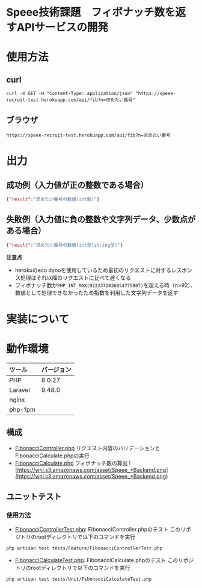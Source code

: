 # Speee技術課題　フィボナッチ数を返すAPIサービスの開発
# 使用方法
## curl
```terminal
curl -X GET -H "Content-Type: application/json" "https://speee-recruit-test.herokuapp.com/api/fib?n=求めたい番号"
```
## ブラウザ
```terminal
https://speee-recruit-test.herokuapp.com/api/fib?n=求めたい番号
```
# 出力
## 成功例（入力値が正の整数である場合）
```json
{"result":"求めたい番号の数値(int型)"}
```
## 失敗例（入力値に負の整数や文字列データ、少数点がある場合）
```json
{"result":"求めたい番号の数値(int型|string型)"}
```

**注意点**
- herokuのeco dynoを使用しているため最初のリクエストに対するレスポンス処理はそれ以降のリクエストに比べて遅くなる
- フィボナッチ数が`PHP_INT_MAX(9223372036854775807)`を超える時（n>92）、数値として処理できなかったため指数を利用した文字列データを返す

# 実装について

# 動作環境
|ツール|バージョン|
|:--|:--|
|PHP|8.0.27|
|Laravel|9.48.0|
|nginx||
|php-fpm||

## 構成
- [FibonacciController.php](https://github.com/santooooooo/SpeeeTest/blob/main/app/Http/Controllers/FibonacciController.php)
リクエスト内容のバリデーションとFibonacciCalculate.phpの実行
- [FibonacciCalculate.php](https://github.com/santooooooo/SpeeeTest/blob/main/app/Service/FibonacciCalculate.php)
フィボナッチ数の算出
![https://whi.s3.amazonaws.com/asset/Speee_+Backend.png](https://whi.s3.amazonaws.com/asset/Speee_+Backend.png)

## ユニットテスト
### 使用方法
- [FibonacciControllerTest.php](https://github.com/santooooooo/SpeeeTest/blob/main/tests/Feature/FibonacciControllerTest.php): FibonacciController.phpのテスト
このリポジトリのrootディレクトリで以下のコマンドを実行
```terminal
php artisan test tests/Feature/FibonacciControllerTest.php
```

- [FibonacciCalculateTest.php](https://github.com/santooooooo/SpeeeTest/blob/main/tests/Unit/FibonacciCalculateTest.php): FibonacciCalculate.phpのテスト
このリポジトリのrootディレクトリで以下のコマンドを実行
```terminal
php artisan test tests/Unit/FibonacciCalculateTest.php
```
